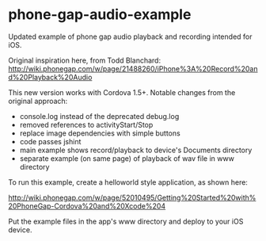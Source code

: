 phone-gap-audio-example
=======================

Updated example of phone gap audio playback and recording intended for iOS.

Original inspiration here, from Todd Blanchard:
http://wiki.phonegap.com/w/page/21488260/iPhone%3A%20Record%20and%20Playback%20Audio

This new version works with Cordova 1.5+.  Notable changes from the original approach:

* console.log instead of the deprecated debug.log
* removed references to activityStart/Stop
* replace image dependencies with simple buttons
* code passes jshint
* main example shows record/playback to device's Documents directory
* separate example (on same page) of playback of wav file in www directory

To run this example, create a helloworld style application, as shown here:

http://wiki.phonegap.com/w/page/52010495/Getting%20Started%20with%20PhoneGap-Cordova%20and%20Xcode%204

Put the example files in the app's www directory and deploy to your iOS device.